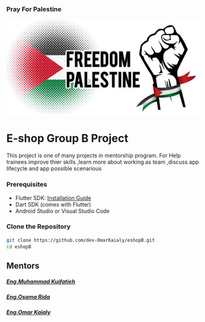 ### Pray For Palestine
![Pray For Palestine](screenshots/palestine.jpg)

# E-shop Group B Project
This project is one of many projects in mentorship program.
For Help trainees improve thier skills ,learn more about working as team ,discuss app lifecycle and app possible scenarious


### Prerequisites

- Flutter SDK: [Installation Guide](https://flutter.dev/docs/get-started/install)
- Dart SDK (comes with Flutter)
- Android Studio or Visual Studio Code


### Clone the Repository

```bash
git clone https://github.com/dev-OmarKaialy/eshopB.git
cd eshopB
```

## Mentors
##### [Eng.Muhammad Kuifatieh](https://www.linkedin.com/in/muhammad-kuifatieh-4234b3214/)
##### [Eng.Osama Rida](https://github.com/os01ri)
##### [Eng.Omar Kaialy](https://github.com/dev-OmarKaialy)

